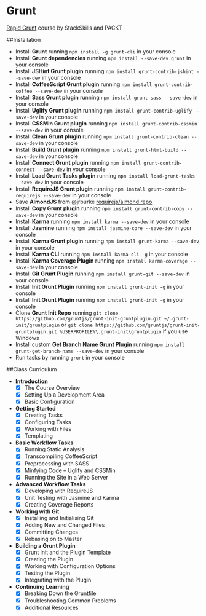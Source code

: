 # Grunt
[Rapid Grunt](https://stackskills.com/courses/enrolled/50330) course by StackSkills and PACKT

##Installation
- Install **Grunt** running `npm install -g grunt-cli` in your console
- Install **Grunt dependencies** running `npm install --save-dev grunt` in your console
- Install **JSHint Grunt plugin** running `npm install grunt-contrib-jshint --save-dev` in your console
- Install **CoffeeScript Grunt plugin** running `npm install grunt-contrib-coffee --save-dev` in your console
- Install **Sass Grunt plugin** running `npm install grunt-sass --save-dev` in your console
- Install **Uglify Grunt plugin** running `npm install grunt-contrib-uglify --save-dev` in your console
- Install **CSSMin Grunt plugin** running `npm install grunt-contrib-cssmin --save-dev` in your console
- Install **Clean Grunt plugin** running `npm install grunt-contrib-clean --save-dev` in your console
- Install **Build Grunt plugin** running `npm install grunt-html-build --save-dev` in your console
- Install **Connect Grunt plugin** running `npm install grunt-contrib-connect --save-dev` in your console
- Install **Load Grunt Tasks plugin** running `npm install load-grunt-tasks --save-dev` in your console
- Install **RequireJS Grunt plugin** running `npm install grunt-contrib-requirejs --save-dev` in your console
- Save **AlmondJS** from @jrburke [requirejs/almond repo](https://github.com/requirejs/almond)
- Install **Copy Grunt plugin** running `npm install grunt-contrib-copy --save-dev` in your console
- Install **Karma** running `npm install karma --save-dev` in your console
- Install **Jasmine** running `npm install jasmine-core --save-dev` in your console
- Install **Karma Grunt plugin** running `npm install grunt-karma --save-dev` in your console
- Install **Karma CLI** running `npm install karma-cli -g` in your console
- Install **Karma Coverage Plugin** running `npm install karma-coverage --save-dev` in your console
- Install **Git Grunt Plugin** running `npm install grunt-git --save-dev` in your console
- Install **Init Grunt Plugin** running `npm install grunt-init -g` in your console
- Install **Init Grunt Plugin** running `npm install grunt-init -g` in your console
- Clone **Grunt Init Repo** running `git clone https://github.com/gruntjs/grunt-init-gruntplugin.git ~/.grunt-init/gruntplugin` or `git clone https://github.com/gruntjs/grunt-init-gruntplugin.git %USERPROFILE%\.grunt-init\gruntplugin` if you use Windows
- Install custom **Get Branch Name Grunt Plugin** running `npm install grunt-get-branch-name --save-dev` in your console
- Run tasks by running `grunt` in your console

##Class Curriculum
- **Introduction**
	 - [x] The Course Overview
	 - [x] Setting Up a Development Area
	 - [x] Basic Configuration
- **Getting Started**
	 - [x] Creating Tasks
	 - [x] Configuring Tasks
	 - [x] Working with Files
	 - [x] Templating
- **Basic Workflow Tasks**
	 - [x] Running Static Analysis
	 - [x] Transcompiling CoffeeScript
	 - [x] Preprocessing with SASS
	 - [x] Minfying Code – Uglify and CSSMin
	 - [x] Running the Site in a Web Server
- **Advanced Workflow Tasks**
	 - [x] Developing with RequireJS
	 - [x] Unit Testing with Jasmine and Karma
	 - [x] Creating Coverage Reports
- **Working with Git**
	 - [x] Installing and Initialising Git
	 - [x] Adding New and Changed Files
	 - [x] Committing Changes
	 - [x] Rebasing on to Master
- **Building a Grunt Plugin**
	 - [x] Grunt init and the Plugin Template
	 - [x] Creating the Plugin
	 - [x] Working with Configuration Options
	 - [x] Testing the Plugin
	 - [x] Integrating with the Plugin
- **Continuing Learning**
	 - [x] Breaking Down the Gruntfile
	 - [x] Troubleshooting Common Problems
	 - [x] Additional Resources